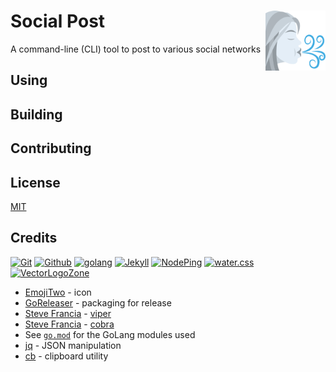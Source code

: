 # Social Post <img alt="Social Post Logo" src="docs/favicon.svg" height="96" align="right"/>

A command-line (CLI) tool to post to various social networks

## Using

## Building

## Contributing

## License

[MIT](LICENSE.txt)

## Credits

[![Git](https://www.vectorlogo.zone/logos/git-scm/git-scm-ar21.svg)](https://git-scm.com/ "Version control")
[![Github](https://www.vectorlogo.zone/logos/github/github-ar21.svg)](https://github.com/ "Code hosting")
[![golang](https://www.vectorlogo.zone/logos/golang/golang-ar21.svg)](https://golang.org/ "Programming language")
[![Jekyll](https://www.vectorlogo.zone/logos/jekyllrb/jekyllrb-ar21.svg)](https://www.jekyllrb.com/ "Static website builder")
[![NodePing](https://www.vectorlogo.zone/logos/nodeping/nodeping-ar21.svg)](https://nodeping.com?rid=201109281250J5K3P "Uptime monitoring")
[![water.css](https://www.vectorlogo.zone/logos/netlifyapp_watercss/netlifyapp_watercss-ar21.svg)](https://watercss.netlify.app/ "Classless CSS")
[![VectorLogoZone](https://www.vectorlogo.zone/logos/vectorlogozone/vectorlogozone-ar21.svg)](https://www.vectorlogo.zone/ "Logos")

* [EmojiTwo](https://github.com/EmojiTwo/emojitwo/blob/master/svg/1f32c.svg) - icon
* [GoReleaser](https://goreleaser.com/) - packaging for release
* [Steve Francia](https://spf13.com/) - [viper](https://github.com/spf13/viper)
* [Steve Francia](https://spf13.com/) - [cobra](https://github.com/spf13/cobra)
* See [`go.mod`](https://github.com/fileformat/social-post/blob/main/go.mod) for the GoLang modules used
* [jq](https://jqlang.github.io/jq/) - JSON manipulation
* [cb](https://github.com/niedzielski/cb) - clipboard utility

